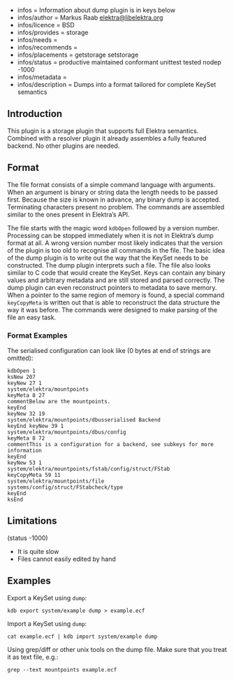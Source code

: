 - infos = Information about dump plugin is in keys below
- infos/author = Markus Raab <elektra@libelektra.org>
- infos/licence = BSD
- infos/provides = storage
- infos/needs = 
- infos/recommends = 
- infos/placements = getstorage setstorage
- infos/status = productive maintained conformant unittest tested nodep -1000
- infos/metadata =
- infos/description = Dumps into a format tailored for complete KeySet semantics

## Introduction ##

This plugin is a storage plugin that supports full Elektra
semantics. Combined with a resolver plugin it already assembles a fully
featured backend. No other plugins are needed.

## Format ##

The file format consists of a simple command language with
arguments. When an argument is binary or string data the length needs to be
passed first. Because the size is known in advance, any binary dump is
accepted. Terminating characters present no problem. The commands are
assembled similar to the ones present in Elektra’s API.

The file starts with the magic word `kdbOpen` followed by a version
number. Processing can be stopped immediately when it is not in
Elektra’s dump format at all. A wrong version number most likely
indicates that the version of the plugin is too old to recognise all
commands in the file. The basic idea of the dump plugin is to write
out the way that the KeySet needs to be constructed. The dump plugin
interprets such a file. The file also looks similar to C code that
would create the KeySet. Keys can contain any binary values and arbitrary
metadata and are still stored and parsed correctly. The dump plugin can
even reconstruct pointers to metadata to save memory. When a pointer
to the same region of memory is found, a special command `keyCopyMeta`
is written out that is able to reconstruct the data structure the way
it was before. The commands were designed to make parsing of the file
an easy task.

### Format Examples ###

The serialised configuration can look like (0 bytes at end of strings are
omitted):

	kdbOpen 1 		
	ksNew 207 		
	keyNew 27 1 		
	system/elektra/mountpoints		 
	keyMeta 8 27		
	commentBelow are the mountpoints.		 
	keyEnd 		
	keyNew 32 19		 
	system/elektra/mountpoints/dbusserialised Backend 		
	keyEnd keyNew 39 1 		
	system/elektra/mountpoints/dbus/config 		
	keyMeta 8 72 		
	commentThis is a configuration for a backend, see subkeys for more information 		
	keyEnd 		
	keyNew 53 1 		
	system/elektra/mountpoints/fstab/config/struct/FStab 		
	keyCopyMeta 59 11 		
	system/elektra/mountpoints/file 		
	systems/config/struct/FStabcheck/type 		
	keyEnd		
	ksEnd		


## Limitations ##

(status -1000)

- It is quite slow
- Files cannot easily edited by hand

## Examples ##

Export a KeySet using `dump`:

	kdb export system/example dump > example.ecf

Import a KeySet using `dump`:

	cat example.ecf | kdb import system/example dump

Using grep/diff or other unix tools on the dump file. Make sure that you
treat it as text file, e.g.:

	grep --text mountpoints example.ecf

